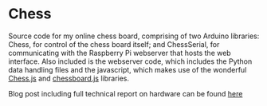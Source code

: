 # Chess

Source code for my online chess board, comprising of two Arduino libraries: Chess, for control of the chess board itself; and ChessSerial, for communicating with the Raspberry Pi webserver that hosts the web interface. 
Also included is the webserver code, which includes the Python data handling files and the javascript, which makes use of the wonderful [Chess.js](https://github.com/jhlywa/chess.js/blob/master/README.md) and [chessboard.js](http://chessboardjs.com) libraries.

Blog post including full technical report on hardware can be found [here](https://engineercheer.wordpress.com)
